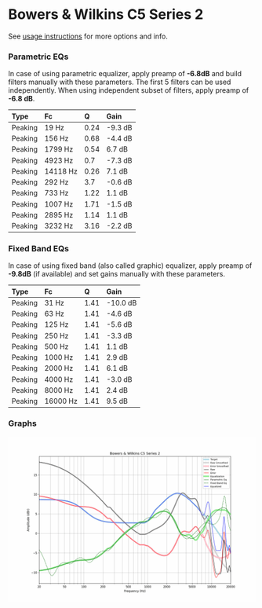 # Bowers & Wilkins C5 Series 2
See [usage instructions](https://github.com/jaakkopasanen/AutoEq#usage) for more options and info.

### Parametric EQs
In case of using parametric equalizer, apply preamp of **-6.8dB** and build filters manually
with these parameters. The first 5 filters can be used independently.
When using independent subset of filters, apply preamp of **-6.8 dB**.

| Type    | Fc       |    Q | Gain    |
|:--------|:---------|:-----|:--------|
| Peaking | 19 Hz    | 0.24 | -9.3 dB |
| Peaking | 156 Hz   | 0.68 | -4.4 dB |
| Peaking | 1799 Hz  | 0.54 | 6.7 dB  |
| Peaking | 4923 Hz  | 0.7  | -7.3 dB |
| Peaking | 14118 Hz | 0.26 | 7.1 dB  |
| Peaking | 292 Hz   | 3.7  | -0.6 dB |
| Peaking | 733 Hz   | 1.22 | 1.1 dB  |
| Peaking | 1007 Hz  | 1.71 | -1.5 dB |
| Peaking | 2895 Hz  | 1.14 | 1.1 dB  |
| Peaking | 3232 Hz  | 3.16 | -2.2 dB |

### Fixed Band EQs
In case of using fixed band (also called graphic) equalizer, apply preamp of **-9.8dB**
(if available) and set gains manually with these parameters.

| Type    | Fc       |    Q | Gain     |
|:--------|:---------|:-----|:---------|
| Peaking | 31 Hz    | 1.41 | -10.0 dB |
| Peaking | 63 Hz    | 1.41 | -4.6 dB  |
| Peaking | 125 Hz   | 1.41 | -5.6 dB  |
| Peaking | 250 Hz   | 1.41 | -3.3 dB  |
| Peaking | 500 Hz   | 1.41 | 1.1 dB   |
| Peaking | 1000 Hz  | 1.41 | 2.9 dB   |
| Peaking | 2000 Hz  | 1.41 | 6.1 dB   |
| Peaking | 4000 Hz  | 1.41 | -3.0 dB  |
| Peaking | 8000 Hz  | 1.41 | 2.4 dB   |
| Peaking | 16000 Hz | 1.41 | 9.5 dB   |

### Graphs
![](./Bowers%20&%20Wilkins%20C5%20Series%202.png)
